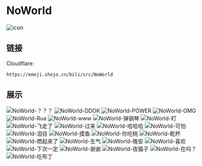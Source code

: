 # NoWorld
![icon](https://emoji.shojo.cn/bili/src/NoWorld/icon.png)
## 链接
Cloudflare:
```
https://emoji.shojo.cn/bili/src/NoWorld
```
## 展示
![NoWorld-？？？](https://emoji.shojo.cn/bili/src/NoWorld/NoWorld-？？？.png)
![NoWorld-DDOK](https://emoji.shojo.cn/bili/src/NoWorld/NoWorld-DDOK.png)
![NoWorld-POWER](https://emoji.shojo.cn/bili/src/NoWorld/NoWorld-POWER.png)
![NoWorld-OMG](https://emoji.shojo.cn/bili/src/NoWorld/NoWorld-OMG.png)
![NoWorld-Rua](https://emoji.shojo.cn/bili/src/NoWorld/NoWorld-Rua.png)
![NoWorld-www](https://emoji.shojo.cn/bili/src/NoWorld/NoWorld-www.png)
![NoWorld-弹钢琴](https://emoji.shojo.cn/bili/src/NoWorld/NoWorld-弹钢琴.png)
![NoWorld-盯](https://emoji.shojo.cn/bili/src/NoWorld/NoWorld-盯.png)
![NoWorld-飞走了](https://emoji.shojo.cn/bili/src/NoWorld/NoWorld-飞走了.png)
![NoWorld-过来](https://emoji.shojo.cn/bili/src/NoWorld/NoWorld-过来.png)
![NoWorld-哈哈哈](https://emoji.shojo.cn/bili/src/NoWorld/NoWorld-哈哈哈.png)
![NoWorld-可怕](https://emoji.shojo.cn/bili/src/NoWorld/NoWorld-可怕.png)
![NoWorld-泪目](https://emoji.shojo.cn/bili/src/NoWorld/NoWorld-泪目.png)
![NoWorld-摸鱼](https://emoji.shojo.cn/bili/src/NoWorld/NoWorld-摸鱼.png)
![NoWorld-你吃桃](https://emoji.shojo.cn/bili/src/NoWorld/NoWorld-你吃桃.png)
![NoWorld-乾杯](https://emoji.shojo.cn/bili/src/NoWorld/NoWorld-乾杯.png)
![NoWorld-燃起来了](https://emoji.shojo.cn/bili/src/NoWorld/NoWorld-燃起来了.png)
![NoWorld-生气](https://emoji.shojo.cn/bili/src/NoWorld/NoWorld-生气.png)
![NoWorld-晚安](https://emoji.shojo.cn/bili/src/NoWorld/NoWorld-晚安.png)
![NoWorld-喜欢](https://emoji.shojo.cn/bili/src/NoWorld/NoWorld-喜欢.png)
![NoWorld-下次一定](https://emoji.shojo.cn/bili/src/NoWorld/NoWorld-下次一定.png)
![NoWorld-谢谢](https://emoji.shojo.cn/bili/src/NoWorld/NoWorld-谢谢.png)
![NoWorld-夜猫子](https://emoji.shojo.cn/bili/src/NoWorld/NoWorld-夜猫子.png)
![NoWorld-在吗？](https://emoji.shojo.cn/bili/src/NoWorld/NoWorld-在吗？.png)
![NoWorld-吃布丁](https://emoji.shojo.cn/bili/src/NoWorld/NoWorld-吃布丁.png)

